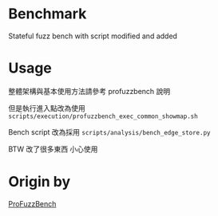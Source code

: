 # Benchmark

Stateful fuzz bench with script modified and added

# Usage

整體架構與基本使用方法請參考 profuzzbench 說明

但是執行進入點改為使用 `scripts/execution/profuzzbench_exec_common_showmap.sh`

Bench script 改為採用 `scripts/analysis/bench_edge_store.py`

BTW 改了很多東西 小心使用

# Origin by

[ProFuzzBench](https://github.com/profuzzbench/profuzzbench)
